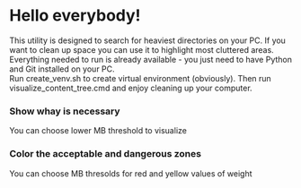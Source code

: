 # Hello everybody!
This utility is designed to search for heaviest directories on your PC. If you want to clean up space you can use it to highlight most cluttered areas. </br>
Everything needed to run is already available - you just need to have Python and Git installed on your PC. </br>
Run create_venv.sh to create virtual environment (obviously). Then run visualize_content_tree.cmd and enjoy cleaning up your computer. 
### Show whay is necessary
You can choose lower MB threshold to visualize
### Color the acceptable and dangerous zones
You can choose MB thresolds for red and yellow values of weight 
